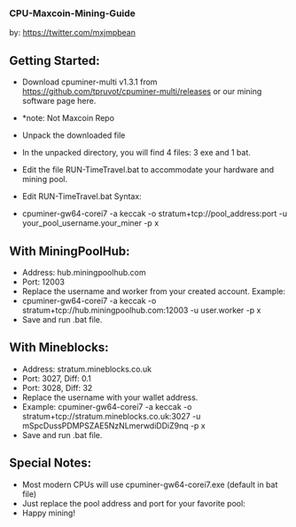 ### CPU-Maxcoin-Mining-Guide

by: https://twitter.com/mxjmpbean

## Getting Started:

- Download cpuminer-multi v1.3.1 from https://github.com/tpruvot/cpuminer-multi/releases or our mining software page here.
- *note: Not Maxcoin Repo
- Unpack the downloaded file
- In the unpacked directory, you will find 4 files: 3 exe and 1 bat.
- Edit the file RUN-TimeTravel.bat to accommodate your hardware and mining pool.
- Edit RUN-TimeTravel.bat Syntax:

- cpuminer-gw64-corei7 -a keccak -o stratum+tcp://pool_address:port -u your_pool_username.your_miner -p x

## With MiningPoolHub:

- Address: hub.miningpoolhub.com
- Port: 12003
- Replace the username and worker from your created account. Example:
- cpuminer-gw64-corei7 -a keccak -o stratum+tcp://hub.miningpoolhub.com:12003 -u user.worker -p x
- Save and run .bat file.
 
## With Mineblocks:

- Address: stratum.mineblocks.co.uk
- Port: 3027, Diff: 0.1
- Port: 3028, Diff: 32
- Replace the username with your wallet address.
- Example: cpuminer-gw64-corei7 -a keccak -o stratum+tcp://stratum.mineblocks.co.uk:3027 -u mSpcDussPDMPSZAE5NzNLmerwdiDDiZ9nq -p x
- Save and run .bat file.

## Special Notes:

- Most modern CPUs will use cpuminer-gw64-corei7.exe (default in bat file)
- Just replace the pool address and port for your favorite pool:
- Happy mining!
